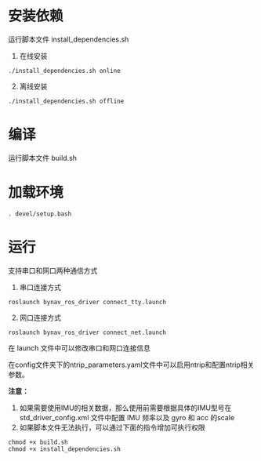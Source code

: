 # 安装依赖
运行脚本文件 install_dependencies.sh
1. 在线安装
```shell
./install_dependencies.sh online
```
2. 离线安装
```shell
./install_dependencies.sh offline
```

# 编译
运行脚本文件 build.sh

# 加载环境
```shell
. devel/setup.bash
```

# 运行
支持串口和网口两种通信方式
1. 串口连接方式
```shell
roslaunch bynav_ros_driver connect_tty.launch
```
2. 网口连接方式
```shell
roslaunch bynav_ros_driver connect_net.launch
```

在 launch 文件中可以修改串口和网口连接信息

在config文件夹下的ntrip_parameters.yaml文件中可以启用ntrip和配置ntrip相关参数。

**注意：**
1. 如果需要使用IMU的相关数据，那么使用前需要根据具体的IMU型号在 std_driver_config.xml 文件中配置 IMU 频率以及 gyro 和 acc 的scale
2. 如果脚本文件无法执行，可以通过下面的指令增加可执行权限
```shell
chmod +x build.sh
chmod +x install_dependencies.sh
```